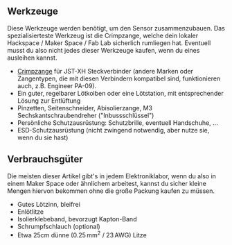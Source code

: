 ## Werkzeuge

Diese Werkzeuge werden benötigt, um den Sensor zusammenzubauen. Das
spezialisierteste Werkzeug ist die Crimpzange, welche dein lokaler Hackspace /
Maker Space / Fab Lab sicherlich rumliegen hat. Eventuell musst du also nicht
jedes dieser Werkzeuge kaufen, wenn du eines ausleihen kannst.

* [Crimpzange](https://www.amazon.de/gp/product/B07VX6YGQ8) für JST-XH Steckverbinder (andere Marken oder Zangentypen, die mit diesen Verbindern kompatibel sind, funktionieren auch, z.B. Engineer PA-09).
* Ein guter, regelbarer Lötkolben oder eine Lötstation, mit entsprechender Lösung zur Entlüftung
* Pinzetten, Seitenschneider, Abisolierzange, M3 Sechskantschraubendreher ("Inbussschlüssel")
* Persönliche Schutzausrüstung: Schutzbrille, eventuell Handschuhe, ...
* ESD-Schutzausrüstung (nicht zwingend notwendig, aber nutze sie, wenn du sie hast)

## Verbrauchsgüter

Die meisten dieser Artikel gibt's in jedem Elektroniklabor, wenn du also in
einem Maker Space oder ähnlichem arbeitest, kannst du sicher kleine Mengen
hiervon bekommen ohne die große Packung kaufen zu müssen.

* Gutes Lötzinn, bleifrei
* Enlötlitze
* Isolierklebeband, bevorzugt Kapton-Band
* Schrumpfschlauch (optional)
* Etwa 25cm dünne (0.25&thinsp;mm<sup>2</sup> / 23&thinsp;AWG) Litze
